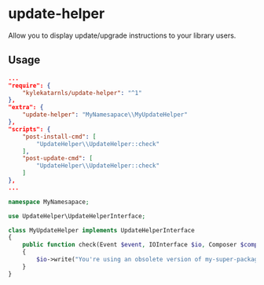 # update-helper

Allow you to display update/upgrade instructions to your library users.

## Usage

```json
...
"require": {
    "kylekatarnls/update-helper": "^1"
},
"extra": {
    "update-helper": "MyNamesapace\\MyUpdateHelper"
},
"scripts": {
    "post-install-cmd": [
        "UpdateHelper\\UpdateHelper::check"
    ],
    "post-update-cmd": [
        "UpdateHelper\\UpdateHelper::check"
    ]
},
...
```


```php
namespace MyNamesapace;

use UpdateHelper\UpdateHelperInterface;

class MyUpdateHelper implements UpdateHelperInterface
{
    public function check(Event $event, IOInterface $io, Composer $composer)
    {
        $io->write("You're using an obsolete version of my-super-package, consider upgrading to version 2 or greater.");
    }
}
```
